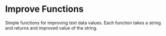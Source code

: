 # Improve Functions

Simple functions for improving text data values.  Each function takes a string and returns and improved
value of the string.